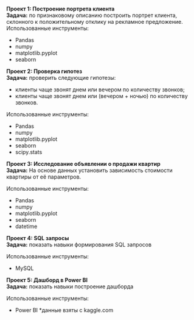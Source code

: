 **Проект 1: Построение портрета клиента**    
**Задача:** по признаковому описанию построить портрет клиента, склонного к положительному отклику на рекламное предложение.
Использованные инструменты:
- Pandas
- numpy
- matplotlib.pyplot
- seaborn


**Проект 2: Проверка гипотез**    
**Задача:** проверить следующие гипотезы:    
- клиенты чаще звонят днем или вечером по количеству звонков;
- клиенты чаще звонят днем или (вечером + ночью) по количеству звонков.

Использованные инструменты:
- Pandas
- numpy
- matplotlib.pyplot
- seaborn 
- scipy.stats

**Проект 3: Исследование объявлении о продажи квартир**    
**Задача:** На основе данных установить зависимость стоимости квартиры от её параметров.

Использованные инструменты:
- Pandas
- numpy
- matplotlib.pyplot
- seaborn 
- datetime

**Проект 4: SQL запросы**     
**Задача:** показать навыки формирования SQL запросов 

Использованные инструменты:
- MySQL

**Проект 5: Дашборд в Power BI**     
**Задача:** показать навыки построение дашборда 

Использованные инструменты:
- Power BI
*данные взяты с kaggle.com 
